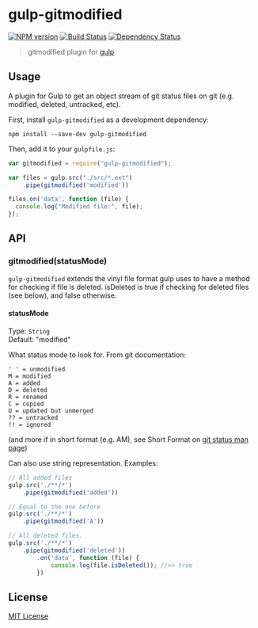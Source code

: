 # gulp-gitmodified
[![NPM version][npm-image]][npm-url] [![Build Status][travis-image]][travis-url] [![Dependency Status][depstat-image]][depstat-url]

> gitmodified plugin for [gulp](https://github.com/gulpjs/gulp)

## Usage

A plugin for Gulp to get an object stream of git status files on git (e.g. modified, deleted, untracked, etc).

First, install `gulp-gitmodified` as a development dependency:

```shell
npm install --save-dev gulp-gitmodified
```

Then, add it to your `gulpfile.js`:

```javascript
var gitmodified = require("gulp-gitmodified");

var files = gulp.src("./src/*.ext")
	.pipe(gitmodified('modified'))

files.on('data', function (file) {
  console.log("Modified file:", file);
});
```

## API

### gitmodified(statusMode)

`gulp-gitmodified` extends the vinyl file format gulp uses to have a method
for checking if file is deleted. isDeleted is true if checking for deleted
files (see below), and false otherwise.

#### statusMode
Type: `String`  
Default: "modified"

What status mode to look for. From git documentation:

```
' ' = unmodified
M = modified
A = added
D = deleted
R = renamed
C = copied
U = updated but unmerged
?? = untracked
!! = ignored
```

(and more if in short format (e.g. AM), see Short Format on [git status man page](https://www.kernel.org/pub/software/scm/git/docs/git-status.html))

Can also use string representation. Examples:

```javascript
// All added files
gulp.src('./**/*')
    .pipe(gitmodified('added'))
```

```javascript
// Equal to the one before
gulp.src('./**/*')
    .pipe(gitmodified('A'))
```

```javascript
// All deleted files.
gulp.src('./**/*')
    .pipe(gitmodified('deleted'))
		.on('data', function (file) {
			console.log(file.isDeleted()); //=> true
		})
```

## License

[MIT License](http://en.wikipedia.org/wiki/MIT_License)

[npm-url]: https://npmjs.org/package/gulp-gitmodified
[npm-image]: https://badge.fury.io/js/gulp-gitmodified.png

[travis-url]: http://travis-ci.org/mikaelbr/gulp-gitmodified
[travis-image]: https://secure.travis-ci.org/mikaelbr/gulp-gitmodified.png?branch=master

[depstat-url]: https://david-dm.org/mikaelbr/gulp-gitmodified
[depstat-image]: https://david-dm.org/mikaelbr/gulp-gitmodified.png
